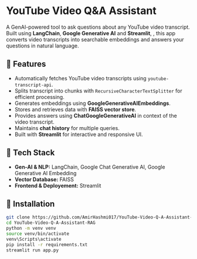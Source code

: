 # YouTube Video Q&A Assistant 

A GenAI-powered tool to ask questions about any YouTube video transcript. Built using **LangChain**, **Google Generative AI** and **Streamlit**, , this app converts video transcripts into searchable embeddings and answers your questions in natural language.

## 🔹 Features

- Automatically fetches YouTube video transcripts using `youtube-transcript-api`.
- Splits transcript into chunks with `RecursiveCharacterTextSplitter` for efficient processing.
- Generates embeddings using **GoogleGenerativeAIEmbeddings**.
- Stores and retrieves data with **FAISS vector store**.
- Provides answers using **ChatGoogleGenerativeAI** in context of the video transcript.
- Maintains **chat history** for multiple queries.
- Built with **Streamlit** for interactive and responsive UI.

## 🔹 Tech Stack

- **Gen-AI & NLP:** LangChain, Google Chat Generative AI, Google Generative AI Embedding 
- **Vector Database:** FAISS  
- **Frontend & Deployement:** Streamlit   

## 🔹 Installation

```bash
git clone https://github.com/AmirHashmi017/YouTube-Video-Q-A-Assistant-RAG
cd YouTube-Video-Q-A-Assistant-RAG
python -m venv venv
source venv/bin/activate
venv\Scripts\activate
pip install -r requirements.txt
streamlit run app.py
